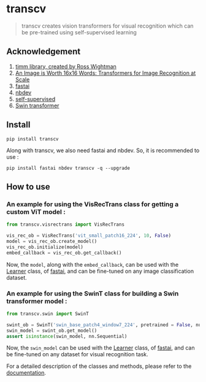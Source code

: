 # transcv
> transcv creates vision transformers for visual recognition which can be pre-trained using self-supervised learning 


## Acknowledgement

1. [timm library, created by Ross Wightman](https://fastai.github.io/timmdocs/)
2. [An Image is Worth 16x16 Words: Transformers for Image Recognition at Scale](https://arxiv.org/abs/2010.11929)
3. [fastai](https://docs.fast.ai/)
4. [nbdev](https://nbdev.fast.ai/)
5. [self-supervised](https://keremturgutlu.github.io/self_supervised/)
6. [Swin transformer](https://arxiv.org/pdf/2103.14030v1.pdf)

## Install

`pip install transcv`

Along with transcv, we also need fastai and nbdev. So, it is recommended to use :

`pip install fastai nbdev transcv -q --upgrade`

## How to use

### An example for using the VisRecTrans class for getting a custom ViT model :

```python
from transcv.visrectrans import VisRecTrans
```

```python
vis_rec_ob = VisRecTrans('vit_small_patch16_224', 10, False)
model = vis_rec_ob.create_model()
vis_rec_ob.initialize(model)
embed_callback = vis_rec_ob.get_callback()
```

Now, the `model`, along with the `embed_callback`, can be used with the [Learner](https://docs.fast.ai/learner.html#Learner) class, of [fastai](https://docs.fast.ai), and can be fine-tuned on any image classification dataset.

### An example for using the SwinT class for building a Swin transformer model :

```python
from transcv.swin import SwinT
```

```python
swint_ob = SwinT('swin_base_patch4_window7_224', pretrained = False, num_classes = 10)
swin_model = swint_ob.get_model()
assert isinstance(swin_model, nn.Sequential)
```

Now, the `swin_model` can be used with the [Learner](https://docs.fast.ai/learner.html#Learner) class, of [fastai](https://docs.fast.ai), and can be fine-tuned on any dataset for visual recognition task.

For a detailed description of the classes and methods, please refer to the [documentation](https://ys-prakash.github.io/transcv/).
